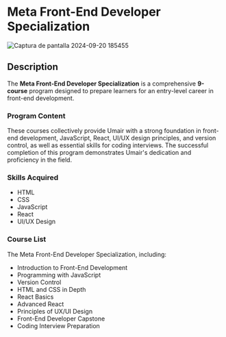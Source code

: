 # Meta Front-End Developer Specialization

![Captura de pantalla 2024-09-20 185455](https://github.com/user-attachments/assets/b9297837-ccbc-4c25-a85f-52d550d8a540)

## Description

The **Meta Front-End Developer Specialization** is a comprehensive **9-course** program designed to prepare learners for an entry-level career in front-end development.

### Program Content

These courses collectively provide Umair with a strong foundation in front-end development, JavaScript, React, UI/UX design principles, and version control, as well as essential skills for coding interviews. The successful completion of this program demonstrates Umair's dedication and proficiency in the field.

### Skills Acquired

- HTML
- CSS
- JavaScript
- React
- UI/UX Design

### Course List

The Meta Front-End Developer Specialization, including:

- Introduction to Front-End Development
- Programming with JavaScript
- Version Control
- HTML and CSS in Depth
- React Basics
- Advanced React
- Principles of UX/UI Design
- Front-End Developer Capstone
- Coding Interview Preparation

